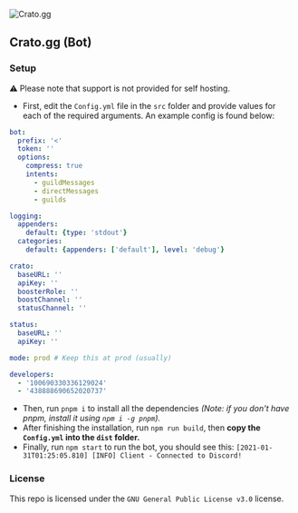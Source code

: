 ![Crato.gg](https://assets.crato.gg/logo.png)
## Crato.gg (Bot)

### Setup
⚠️ Please note that support is not provided for self hosting.
- First, edit the `Config.yml` file in the `src` folder and provide values for each of the required arguments. An example config is found below:
```yaml
bot:
  prefix: '<'
  token: ''
  options:
    compress: true
    intents:
      - guildMessages
      - directMessages
      - guilds

logging:
  appenders:
    default: {type: 'stdout'}
  categories:
    default: {appenders: ['default'], level: 'debug'}

crato:
  baseURL: ''
  apiKey: ''
  boosterRole: ''
  boostChannel: ''
  statusChannel: ''

status:
  baseURL: ''
  apiKey: ''

mode: prod # Keep this at prod (usually)

developers:
  - '100690330336129024'
  - '438888690652020737'
```
- Then, run `pnpm i` to install all the dependencies *(Note: if you don't have pnpm, install it using `npm i -g pnpm`).*
- After finishing the installation, run `npm run build`, then **copy the `Config.yml` into the `dist` folder.**
- Finally, run `npm start` to run the bot, you should see this: `[2021-01-31T01:25:05.810] [INFO] Client - Connected to Discord!`

### License
This repo is licensed under the `GNU General Public License v3.0` license.
